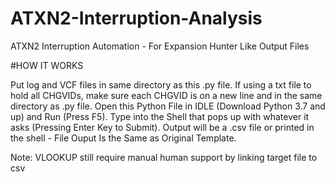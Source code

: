 # ATXN2-Interruption-Analysis
ATXN2 Interruption Automation - For Expansion Hunter Like Output Files

#HOW IT WORKS

Put log and VCF files in same directory as this .py file. If using a txt file to hold all CHGVIDs, make sure each CHGVID is on a new line and in the same directory as .py file. Open this Python File in IDLE (Download Python 3.7 and up) and Run (Press F5). Type into the Shell that pops up with whatever it asks (Pressing Enter Key to Submit). Output will be a .csv file or printed in the shell - File Ouput Is the Same as Original Template.

Note:
VLOOKUP still require manual human support by linking target file to csv
